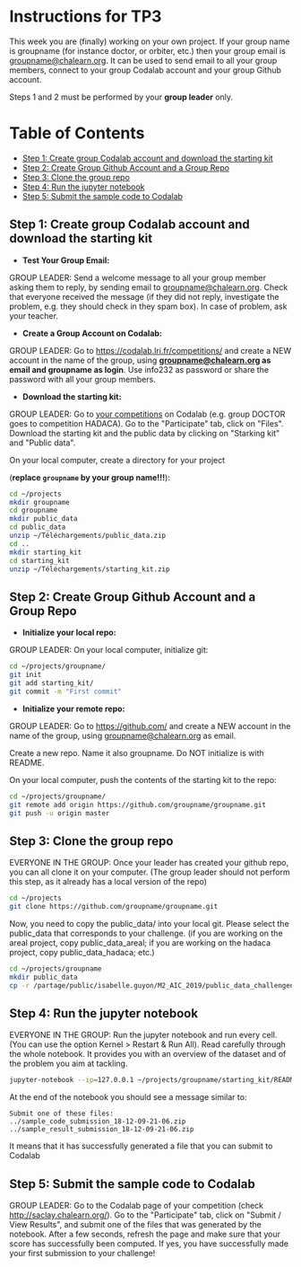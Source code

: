 Instructions for TP3
========

This week you are (finally) working on your own project. 
If your group name is groupname (for instance doctor, or orbiter, etc.) then your group email is groupname@chalearn.org. It can be used to send email to all your group members, connect to your group Codalab account and your group Github account.

Steps 1 and 2 must be performed by your **group leader** only.

Table of Contents
=================
* [Step 1: Create group Codalab account and download the starting kit](#step-1-create-group-codalab-account-and-download-the-starting-kit)
* [Step 2: Create Group Github Account and a Group Repo](#step-2-create-group-github-account-and-a-group-repo)
* [Step 3: Clone the group repo](#step-3-clone-the-group-repo)
* [Step 4: Run the jupyter notebook](#step-4-run-the-jupyter-notebook)
* [Step 5: Submit the sample code to Codalab](#step-5-submit-the-sample-code-to-codalab)

## Step 1: Create group Codalab account and download the starting kit

* **Test Your Group Email:**

GROUP LEADER: Send a welcome message to all your group member asking them to reply, by sending email to groupname@chalearn.org. Check that everyone received the message (if they did not reply, investigate the problem, e.g. they should check in they spam box). In case of problem, ask your teacher.

* **Create a Group Account on Codalab:**

GROUP LEADER: Go to https://codalab.lri.fr/competitions/ and create a NEW account in the name of the group, using **groupname@chalearn.org as email and groupname as login**. Use info232 as password or share the password with all your group members.

* **Download the starting kit:**

GROUP LEADER:  Go to [your competitions](http://saclay.chalearn.org/) on Codalab (e.g. group DOCTOR goes to competition HADACA). Go to the "Participate" tab, click on "Files".
Download the starting kit and the public data by clicking on "Starking kit" and "Public data".

On your local computer, create a directory for your project 

(**replace `groupname` by your group name!!!**):
```bash
cd ~/projects
mkdir groupname 
cd groupname
mkdir public_data
cd public_data
unzip ~/Téléchargements/public_data.zip
cd ..
mkdir starting_kit
cd starting_kit
unzip ~/Téléchargements/starting_kit.zip
```

## Step 2: Create Group Github Account and a Group Repo

* **Initialize your local repo:**

GROUP LEADER:  On your local computer, initialize git:
```bash
cd ~/projects/groupname/
git init
git add starting_kit/
git commit -m "First commit"
```
* **Initialize your remote repo:**

GROUP LEADER:  Go to https://github.com/ and create a NEW account in the name of the group, using groupname@chalearn.org as email.

Create a new repo. Name it also groupname. Do NOT initialize is with README.

On your local computer, push the contents of the starting kit to the repo:

```bash
cd ~/projects/groupname/
git remote add origin https://github.com/groupname/groupname.git
git push -u origin master
```

## Step 3: Clone the group repo

EVERYONE IN THE GROUP: Once your leader has created your github repo, you can all clone it on your computer.
(The group leader should not perform this step, as it already has a local version of the repo)

```bash
cd ~/projects
git clone https://github.com/groupname/groupname.git
```

Now, you need to copy the public_data/ into your local git. Please select the public_data that corresponds to your challenge. (if you are working on the areal project, copy public_data_areal; if you are working on the hadaca project, copy public_data_hadaca; etc.)

```bash
cd ~/projects/groupname
mkdir public_data
cp -r /partage/public/isabelle.guyon/M2_AIC_2019/public_data_challengename/* ~/projects/groupname/public_data/
```

## Step 4: Run the jupyter notebook

EVERYONE IN THE GROUP:  Run the jupyter notebook and run every cell. (You can use the option Kernel > Restart & Run All). Read carefully through the whole notebook. It provides you with an overview of the dataset and of the problem you aim at tackling.

```bash
jupyter-notebook --ip=127.0.0.1 ~/projects/groupname/starting_kit/README.ipynb
```

At the end of the notebook you should see a message similar to:
```console
Submit one of these files:
../sample_code_submission_18-12-09-21-06.zip
../sample_result_submission_18-12-09-21-06.zip
```

It means that it has successfully generated a file that you can submit to Codalab

## Step 5: Submit the sample code to Codalab

GROUP LEADER:  Go to the Codalab page of your competition (check http://saclay.chalearn.org/). Go to the "Participate" tab, click on "Submit / View Results", and submit one of the files that was generated by the notebook. After a few seconds, refresh the page and make sure that your score has successfully been computed. If yes, you have successfully made your first submission to your challenge!

